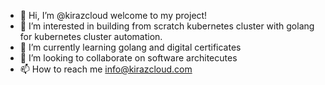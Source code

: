 - 👋 Hi, I’m @kirazcloud welcome to my project!
- 👀 I’m interested in building from scratch kubernetes cluster with golang for kubernetes cluster automation.
- 🌱 I’m currently learning golang and digital certificates
- 💞️ I’m looking to collaborate on software architecutes
- 📫 How to reach me info@kirazcloud.com

<!---
kirazcloud/kirazcloud is a ✨ special ✨ repository because its `README.md` (this file) appears on your GitHub profile.
You can click the Preview link to take a look at your changes.
--->
